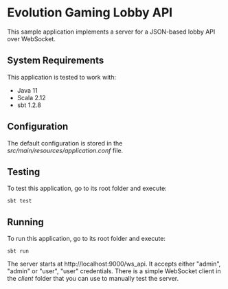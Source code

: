 # Evolution Gaming Lobby API

This sample application implements a server for a JSON-based lobby API over WebSocket.

## System Requirements

This application is tested to work with:

* Java 11
* Scala 2.12
* sbt 1.2.8

## Configuration

The default configuration is stored in the *src/main/resources/application.conf* file.

## Testing

To test this application, go to its root folder and execute:

    sbt test

## Running

To run this application, go to its root folder and execute:

    sbt run

The server starts at http://localhost:9000/ws_api. It accepts either "admin", "admin" or "user", "user" credentials. There is a simple WebSocket client in the *client* folder that you can use to manually test the server.
